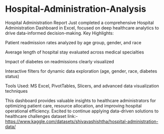# Hospital-Administration-Analysis
 Hospital Administration Report Just completed a comprehensive Hospital Administration Dashboard in Excel, focused on deep healthcare analytics to drive data-informed decision-making.
 Key Highlights:

Patient readmission rates analyzed by age group, gender, and race

Average length of hospital stay evaluated across medical specialties

Impact of diabetes on readmissions clearly visualized

Interactive filters for dynamic data exploration (age, gender, race, diabetes status)

Tools Used: MS Excel, PivotTables, Slicers, and advanced data visualization techniques

This dashboard provides valuable insights to healthcare administrators for optimizing patient care, resource allocation, and improving hospital operational efficiency. Excited to continue applying data-driven solutions to healthcare challenges
dataset link:- https://www.kaggle.com/datasets/shivavashishtha/hospital-administration-data/	

